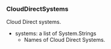 ### CloudDirectSystems
Cloud Direct systems.

- systems: a list of System.Strings
  - Names of Cloud Direct Systems.
